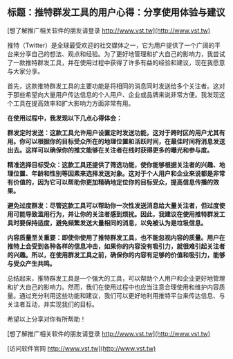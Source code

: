 ## **标题：推特群发工具的用户心得：分享使用体验与建议**

[想了解推广相关软件的朋友请登录 http://www.vst.tw](http://www.vst.tw)

推特（Twitter）是全球最受欢迎的社交媒体之一，它为用户提供了一个广阔的平台来分享自己的想法、观点和经验。为了更好地管理和扩大自己的影响力，我尝试了一款推特群发工具，并在使用过程中获得了许多有益的经验和建议，现在我愿意与大家分享。

首先，这款推特群发工具的主要功能是将相同的消息同时发送给多个关注者。这对于那些希望向大量用户传达信息的个人用户、企业或品牌来说非常方便。我发现这个工具在提高效率和扩大影响力方面非常有用。

**在使用过程中，我发现以下几点心得体会：**

**群发定时发送：这款工具允许用户设置定时发送功能，这对于跨时区的用户尤其有用。你可以根据你的目标受众所在的地理位置和活跃时间，在最佳时间将消息发送出去。这样可以确保你的推文能够在关注者在线时获得更多的曝光和参与度。**

**精准选择目标受众：这款工具还提供了筛选功能，使你能够根据关注者的兴趣、地理位置、年龄和性别等因素来选择发送对象。这对于个人用户和企业来说都是非常有价值的，因为它可以帮助你更加精确地定位你的目标受众，提高信息传播的效果。**

**避免过度群发：尽管这款工具可以帮助你一次性发送消息给大量关注者，但过度使用可能导致滥用行为，并让你的关注者感到烦扰。因此，我建议在使用推特群发工具时要保持适度，避免频繁发送大量相同的消息，以免被认为是垃圾信息。**

**内容质量至关重要：即使你使用了推特群发工具，也不能忽视内容的质量。用户在推特上会受到各种各样的信息冲击，如果你的内容没有吸引力，就很难引起关注者的兴趣。所以，在使用群发工具之前，确保你的内容有足够的价值和吸引力，能够与受众产生共鸣。**

总结起来，推特群发工具是一个强大的工具，可以帮助个人用户和企业更好地管理和扩大自己的影响力。然而，我们在使用过程中也应当注意合理使用和维护内容质量。通过充分利用这些功能和建议，我们可以更好地利用推特平台来传达信息、与关注者互动，并实现我们的目标。

希望以上分享对你有所帮助！

[想了解推广相关软件的朋友请登录 http://www.vst.tw](http://www.vst.tw)


[访问软件官网 http://www.vst.tw](http://www.vst.tw)
